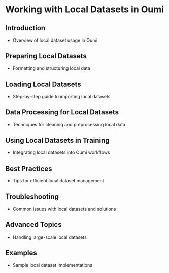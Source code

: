 # Working with Local Datasets in Oumi

## Introduction

- Overview of local dataset usage in Oumi

## Preparing Local Datasets

- Formatting and structuring local data

## Loading Local Datasets

- Step-by-step guide to importing local datasets

## Data Processing for Local Datasets

- Techniques for cleaning and preprocessing local data

## Using Local Datasets in Training

- Integrating local datasets into Oumi workflows

## Best Practices

- Tips for efficient local dataset management

## Troubleshooting

- Common issues with local datasets and solutions

## Advanced Topics

- Handling large-scale local datasets

## Examples

- Sample local dataset implementations
